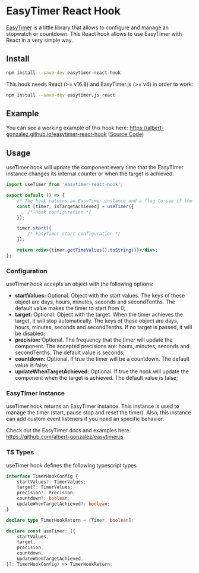 # EasyTimer React Hook

[EasyTimer](https://github.com/albert-gonzalez/easytimer.js) is a little library that allows to configure and manage an stopwatch or countdown. This React hook allows to use EasyTimer with React in a very simple way.

## Install

```sh
npm install --save-dev easytimer-react-hook
```

This hook needs React (>= v16.8) and EasyTimer.js (>= v4) in order to work:

```sh
npm install --save-dev easytimer.js react
```

## Example

You can see a working example of this hook here: https://albert-gonzalez.github.io/easytimer-react-hook ([Source Code](./example))

## Usage

useTimer hook will update the component every time that the EasyTimer instance changes its internal counter or when the target is achieved.

```jsx
import useTimer from 'easytimer-react-hook';

export default () => {
    /* The hook returns an EasyTimer instance and a flag to see if the target has been achieved */
    const [timer, isTargetAchieved] = useTimer({
        /* Hook configuration */
    });

    timer.start({
        /* EasyTimer start configuration */
    });

    return <div>{timer.getTimeValues().toString()}</div>;
};
```

### Configuration

useTimer hook accepts an object with the following options:

-   **startValues:** Optional. Object with the start values. The keys of these object are days, hours, minutes, seconds and secondTenths. The default value makes the timer to start from 0;
-   **target:** Optional. Object with the target. When the timer achieves the target, it will stop automatically. The keys of these object are days, hours, minutes, seconds and secondTenths. If no target is passed, it will be disabled;
-   **precision:** Optional. The frequency that the timer will update the component. The accepted precisions are: hours, minutes, seconds and secondTenths. The default value is seconds;
-   **countdown:** Optional. If true the timer will be a countdown. The default value is false;
-   **updateWhenTargetAchieved:** Optional. If true the hook will update the component when the target is achieved. The default value is false;

### EasyTimer instance

useTimer hook returns an EasyTimer instance. This instance is used to manage the timer (start, pause stop and reset the timer). Also, this instance can add custom event listeners if you need an specific behavior.

Check out the EasyTimer docs and examples here: https://github.com/albert-gonzalez/easytimer.js

### TS Types

useTimer hook defines the following typescript types

```ts
interface TimerHookConfig {
    startValues?: TimerValues;
    target?: TimerValues;
    precision?: Precision;
    countdown?: boolean;
    updateWhenTargetAchieved?: boolean;
}

declare type TimerHookReturn = [Timer, boolean];

declare const useTimer: ({
    startValues,
    target,
    precision,
    countdown,
    updateWhenTargetAchieved,
}?: TimerHookConfig) => TimerHookReturn;
```
